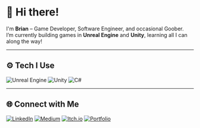 # 👋 Hi there!
I'm **Brian** – Game Developer, Software Engineer, and occasional Goober.  
I’m currently building games in **Unreal Engine** and **Unity**, learning all I can along the way!

---

## ⚙️ Tech I Use
![Unreal Engine](https://img.shields.io/badge/Unreal%20Engine-000?style=for-the-badge&logo=unrealengine&logoColor=white)
![Unity](https://img.shields.io/badge/Unity-000000?style=for-the-badge&logo=unity&logoColor=white)
![C#](https://img.shields.io/badge/C%23-239120?style=for-the-badge&logo=c-sharp&logoColor=white)

---

## 🌐 Connect with Me
[![LinkedIn](https://img.shields.io/badge/LinkedIn-0A66C2?style=for-the-badge&logo=linkedin&logoColor=white)](https://www.linkedin.com/in/brian-stong-b36218133/)
[![Medium](https://img.shields.io/badge/Medium-000000?style=for-the-badge&logo=medium&logoColor=white)](https://medium.com/@stonger44)
[![Itch.io](https://img.shields.io/badge/Itch.io-FA5C5C?style=for-the-badge&logo=itchdotio&logoColor=white)](https://stonger44.itch.io/)
[![Portfolio](https://img.shields.io/badge/Portfolio-121212?style=for-the-badge&logo=google-chrome&logoColor=white)](https://stonger44.github.io/)

